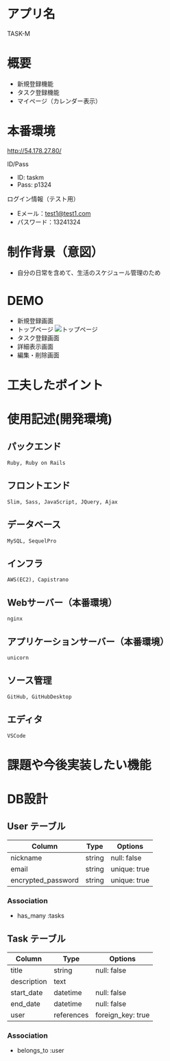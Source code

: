 # アプリ名
  TASK-M

# 概要
  - 新規登録機能
  - タスク登録機能
  - マイページ（カレンダー表示）

# 本番環境
  http://54.178.27.80/
  
  ID/Pass
  - ID: taskm	
  - Pass: p1324
  
  ログイン情報（テスト用）
  - Eメール：test1@test1.com
  - パスワード：13241324

# 制作背景（意図）
  - 自分の日常を含めて、生活のスケジュール管理のため

# DEMO
  - 新規登録画面
  - トップページ
   ![トップページ](https://gyazo.com/dc33cafe16f88b84312bd3e6c1233034)
  - タスク登録画面
  - 詳細表示画面
  - 編集・削除画面

# 工夫したポイント

# 使用記述(開発環境)
  ## パックエンド
    Ruby, Ruby on Rails
  ## フロントエンド
    Slim, Sass, JavaScript, JQuery, Ajax
  ## データベース
    MySQL, SequelPro
  ## インフラ
    AWS(EC2), Capistrano
  ## Webサーバー（本番環境）
    nginx
  ## アプリケーションサーバー（本番環境）
    unicorn
  ## ソース管理
    GitHub, GitHubDesktop
  ## エディタ
    VSCode

# 課題や今後実装したい機能


# DB設計

## User テーブル

| Column              | Type       | Options           |
| ------------------- | ---------- | ----------------- |
| nickname            | string     | null: false       |
| email               | string     | unique: true      |
| encrypted_password  | string     | unique: true      |

### Association

- has_many :tasks

## Task テーブル

| Column          | Type       | Options           |
| --------------  | ---------- | ----------------- |
| title           | string     | null: false       |
| description     | text       |                   |
| start_date      | datetime   | null: false       |
| end_date        | datetime   | null: false       |
| user            | references | foreign_key: true |

### Association

- belongs_to :user